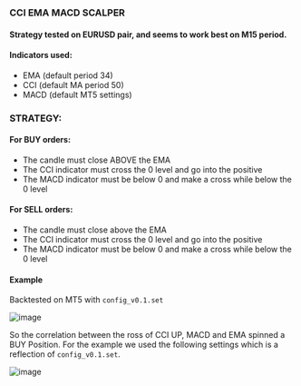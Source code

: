 ### CCI EMA MACD SCALPER

#### Strategy tested on EURUSD pair, and seems to work best on M15 period.

#### Indicators used:

- EMA (default period 34)
- CCI (default MA period 50)
- MACD (default MT5 settings)

### STRATEGY:

#### For BUY orders: 

- The candle must close ABOVE the EMA
- The CCI indicator must cross the 0 level and go into the positive
- The MACD indicator must be below 0 and make a cross while below the 0 level

#### For SELL orders: 

- The candle must close above the EMA
- The CCI indicator must cross the 0 level and go into the positive
- The MACD indicator must be below 0 and make a cross while below the 0 level

#### Example
Backtested on MT5 with ```config_v0.1.set```

![image](https://user-images.githubusercontent.com/118682909/220904333-c5e6c89c-dd34-4f50-a4bc-c8727b714782.png)

So the correlation between the ross of CCI UP, MACD and EMA spinned a BUY Position.
For the example we used the following settings which is a reflection of ```config_v0.1.set```.

![image](https://user-images.githubusercontent.com/118682909/220904644-455150ff-9602-4e5c-a65e-c2e6d0e3b9f8.png)
